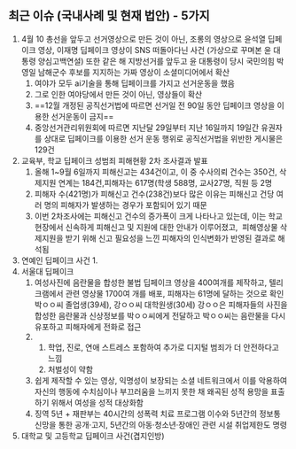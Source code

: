 ## 최근 이슈 (국내사례 및 현재 법안) - 5가지
1. 4월 10 총선을 앞두고 선거영상으로 만든 것이 아닌, 조롱의 영상으로 윤석열 딥페이크 영상, 이재명 딥페이크 영상이 SNS 떠돌아다닌 사건 (가상으로 꾸며본 윤 대통령 양심고백연설) 또한 같은 해 지방선거를 앞두고 윤 대통령이 당시 국민의힘 박영일 남해군수 후보를 지지하는 가짜 영상이 소셜미디어에서 확산
	1. 여야가 모두 ai기술을 통해 딥페이크를 가지고 선거운동을 했음
	2. 그로 인한 여야당에서 만든 것이 아닌, 영상들이 확산
	3. ==12월 개정된 공직선거법에 따르면 선거일 전 90일 동안 딥페이크 영상을 이용한 선거운동이 금지==
	4. 중앙선거관리위원회에 따르면 지난달 29일부터 지난 16일까지 19일간 유권자를 상대로 딥페이크를 이용한 선거 운동 행위로 공직선거법을 위반한 게시물은 129건
2. 교육부, 학교 딥페이크 성범죄 피해현황 2차 조사결과 발표
	1. 올해 1~9월 6일까지 피해신고는 434건이고, 이 중 수사의뢰 건수는 350건, 삭제지원 연계는 184건,피해자는 617명(학생 588명, 교사27명, 직원 등 2명
	2. 피해자 수(421명)가 피해신고 건수(238건)보다 많은 이유는 피해신고 건당 여러 명의 피해자가 발생하는 경우가 포함되어 있기 때문
	3. 이번 2차조사에는 피해신고 건수의 증가폭이 크게 나타나고 있는데, 이는 학교현장에서 신속하게 피해신고 및 지원에 대한 안내가 이루어졌고,  피해영상물 삭제지원을 받기 위해 신고 필요성을 느낀 피해자의 인식변화가 반영된 결과로 해석됨
3. 연예인 딥페이크 사건
	1. 
4. 서울대 딥페이크
	1. 여성사진에 음란물을 합성한 불법 딥페이크 영상을 400여개를 제작하고, 텔리크램에서 관련 영상물 1700여 개를 배포, 피해자는 61명에 달하는 것으로 확인박ㅇㅇ씨 졸업생(39세), 강ㅇㅇ씨 대학원생(30세) 
	   강ㅇㅇ은 피해자들의 사진을 합성한 음란물과 신상정보를 박ㅇㅇ씨에게 전달하고
	   박ㅇㅇ씨는 음란물을 다시 유포하고 피해자에게 전화로 접근
	2. 1. 학업, 진로, 연애 스트레스 포함하여 추가로 디지털 범죄가 더 안전하다고 느낌 
		1. 처벌성이 약함
	3. 쉽게 제작할 수 있는 영상, 익명성이 보장되는 소셜 네트워크에서 이를 악용하여 자신의 행동에 수치심이나 부끄러움을 느끼지 못한 채 왜곡된 성적 용망을 표출하기 위해서 여성을 성적 대상화함
	4. 징역 5년 + 재판부는 40시간의 성폭력 치료 프로그램 이수와 5년간의 정보통신망을 통한 공개·고지, 5년간의 아동·청소년·장애인 관련 시설 취업제한도 명령
5. 대학교 및 고등학교 딥페이크 사건(겹지인방)
